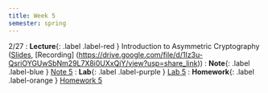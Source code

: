 ```yaml
---
title: Week 5
semester: spring
---
```


2/27
: **Lecture**{: .label .label-red } Introduction to Asymmetric Cryptography ([Slides](https://docs.google.com/presentation/d/14IZhsLJI2fEih1Lj1V-HRvbQGPXG8rwjv2pRN9imS1E/edit?usp=sharing), [Recording] (https://drive.google.com/file/d/1Iz3u-QsriOYGUwSbNm29L7X8i0UXxQiY/view?usp=share_link))
: **Note**{: .label .label-blue } [Note 5](https://codebreakingatcal.org/assets/notes/note5.pdf)
: **Lab**{: .label .label-purple } [Lab 5](https://datahub.berkeley.edu/hub/user-redirect/git-pull?repo=https%3A%2F%2Fgithub.com%2FCodebreakingAtCal%2FCodebreakingLabs&urlpath=tree%2FCodebreakingLabs%2FLab5%2Flab05.ipynb&branch=master)
: **Homework**{: .label .label-orange } [Homework 5](https://codebreakingatcal.org/assets/homework/hw5.pdf)

